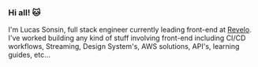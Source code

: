 ### Hi all! 🐱

I'm Lucas Sonsin, full stack engineer currently leading front-end at [Revelo](https://www.revelo.com/). I've worked building any kind of stuff involving front-end including CI/CD workflows, Streaming, Design System's, AWS solutions, API's, learning guides, etc...
